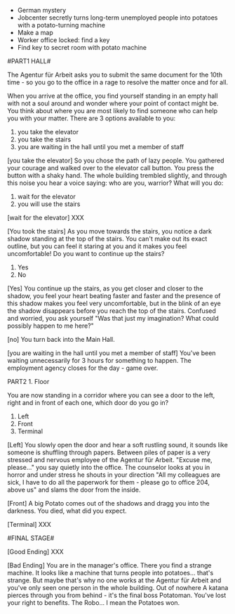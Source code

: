 - German mystery
- Jobcenter secretly turns long-term unemployed people into potatoes with a potato-turning machine
- Make a map
- Worker office locked: find a key
- Find key to secret room with potato machine


#PART1 HALL#

The Agentur für Arbeit asks you to submit the same document for the 10th time - so you go to the office in a rage to resolve the matter once and for all.

When you arrive at the office, you find yourself standing in an empty hall with not a soul around and wonder where your point of contact might be. You think about where you are most likely to find someone who can help you with your matter.
There are 3 options available to you:

1. you take the elevator
2. you take the stairs
3. you are waiting in the hall until you met a member of staff

[you take the elevator]
So you chose the path of lazy people. You gathered your courage and walked over to the elevator call button. You press the button with a shaky hand. The whole building trembled slightly, and through this noise you hear a voice saying: who are you, warrior?
What will you do:

1.  wait for the elevator
2.  you will use the stairs

[wait for the elevator]
XXX

[You took the stairs]
As you move towards the stairs, you notice a dark shadow standing at the top of the stairs. You can't make out its exact outline, but you can feel it staring at you and it makes you feel uncomfortable!
Do you want to continue up the stairs?

1. Yes
2. No

[Yes]
You continue up the stairs, as you get closer and closer to the shadow, you feel your heart beating faster and faster and the presence of this shadow makes you feel very uncomfortable, but in the blink of an eye the shadow disappears before you reach the top of the stairs.
Confused and worried, you ask yourself "Was that just my imagination? What could possibly happen to me here?"

[no] You turn back into the Main Hall.

[you are waiting in the hall until you met a member of staff]
You've been waiting unnecessarily for 3 hours for something to happen. The employment agency closes for the day - game over.

PART2 1. Floor

You are now standing in a corridor where you can see a door to the left, right and in front of each one, which door do you go in?

1. Left
2. Front
3. Terminal

[Left]
You slowly open the door and hear a soft rustling sound, it sounds like someone is shuffling through papers. Between piles of paper is a very stressed and nervous employee of the Agentur für Arbeit. "Excuse me, please..." you say quietly into the office. The counselor looks at you in horror and under stress he shouts in your direction "All my colleagues are sick, I have to do all the paperwork for them - please go to office 204, above us" and slams the door from the inside.

[Front]
A big Potato comes out of the shadows and dragg you into the darkness. You died, what did you expect.

[Terminal]
XXX



#FINAL STAGE#

[Good Ending]
XXX


[Bad Ending]
You are in the manager's office. There you find a strange machine. It looks like a machine that turns people into potatoes... that's strange. But maybe that's why no one works at the Agentur für Arbeit and you've only seen one person in the whole building.
Out of nowhere
A katana pierces through you from behind - it's the final boss Potatoman. You've lost your right to benefits. The Robo... I mean the Potatoes won.